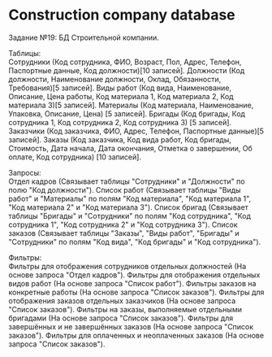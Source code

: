 # Construction company database

Задание №19: БД Строительной компании.

Таблицы:	
Сотрудники (Код сотрудника, ФИО, Возраст, Пол, Адрес, Телефон, Паспортные данные, Код должности)[10 записей].
Должности (Код должности, Наименование должности, Оклад, Обязанности, Требования)[5 записей].
Виды работ (Код вида, Наименование, Описание, Цена работы, Код материала 1, Код материала 2, Код материала 3)[5 записей].
Материалы (Код материала, Наименование, Упаковка, Описание, Цена) [5 записей].
Бригады (Код бригады, Код сотрудника 1, Код сотрудника 2, Код сотрудника 3) [5 записей].
Заказчики (Код заказчика, ФИО, Адрес, Телефон, Паспортные данные)[5 записей].
Заказы (Код заказчика, Код вида работ, Код бригады, Стоимость, Дата начала, Дата окончания, Отметка о завершении, Об оплате, Код сотрудника) [10 записей].

Запросы:	
Отдел кадров (Связывает таблицы "Сотрудники" и "Должности" по полю "Код должности").
Список работ (Связывает таблицы "Виды работ" и "Материалы" по полям "Код материала", "Код материала 1", "Код материала 2" и "Код материала 3").
Список бригад (Связывает таблицы "Бригады" и "Сотрудники" по полям "Код сотрудника", "Код сотрудника 1", "Код сотрудника 2" и "Код сотрудника 3").
Список заказов (Связывает таблицы "Заказы", "Виды работ", "Бригады" и "Сотрудники" по полям "Код вида", "Код бригады" и "Код сотрудника").

Фильтры:	
Фильтры для отображения сотрудников отдельных должностей (На основе запроса "Отдел кадров").
Фильтры для отображения отдельных видов работ (На основе запроса "Список работ").
Фильтры заказов на конкретные работы (На основе запроса "Список заказов").
Фильтры для отображения заказов отдельных заказчиков (На основе запроса "Список заказов").
Фильтры на заказы, выполняемые отдельными бригадами (На основе запроса "Список заказов").
Фильтры для завершённых и не завершённых заказов (На основе запроса "Список заказов").
Фильтры для оплаченных и неоплаченных заказов (На основе запроса "Список заказов").
